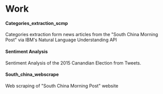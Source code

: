 # Work
#### Categories_extraction_scmp
Categories extraction form news articles from the "South China Morning Post" via IBM's Natural Language Understanding API

#### Sentiment Analysis
Sentiment Analysis of the 2015 Canandian Election from Tweets.

#### South_china_webscrape
Web scraping of "South China Morning Post" website
